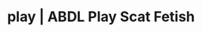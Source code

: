---
categories:
- Body Positivity
- Inclusive Desire
- Sensual Cosplay
- Femdom
- Alt Aesthetic
image: /assets/images/1747714156782.jpg
layout: post
schema:
  description: Premium adult content featuring Scat Fetish, ABDL Play. High-quality
    artwork with provocative themes.
  keywords:
  - Alt Romance
  - Femdom
  - ABDL Play
  - Sensual Cosplay
  - Interactive NSFW
  - E-Girl Erotica
  - Scat Fetish
  name: 1747714156782 | Scat Fetish ABDL Play
  type: VisualArtwork
seo:
  description: Featured content with premium ABDL Play, Scat Fetish. HD images available.
  keywords: ABDL Play, Scat Fetish
  og_image: /assets/images/1747714156782.jpg
  schema_type: VisualArtwork
tags:
- '#play'
- Scat Fetish
- ABDL Play
title: play | ABDL Play Scat Fetish
---